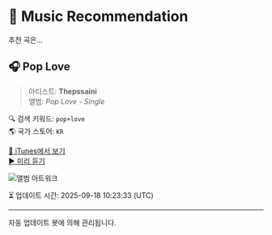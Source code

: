 
# 🎵 Music Recommendation

추천 곡은...

## 🎧 Pop Love  
> 아티스트: **Thepssaini**  
> 앨범: _Pop Love - Single_  

🔍 검색 키워드: `pop+love`  
🌎 국가 스토어: `KR`

[🔗 iTunes에서 보기](https://music.apple.com/kr/album/pop-love/1566190530?i=1566190531&uo=4)  
[▶️ 미리 듣기](https://audio-ssl.itunes.apple.com/itunes-assets/AudioPreview125/v4/65/60/7e/65607eb5-5573-6756-bfc8-dd37039a2405/mzaf_12915483487572387090.plus.aac.p.m4a)

![앨범 아트워크](https://is1-ssl.mzstatic.com/image/thumb/Music125/v4/1a/cf/27/1acf27d9-482e-efd2-f99d-e56f1af91afe/195398641154_cover.jpg/100x100bb.jpg)

⏳ 업데이트 시간: 2025-09-18 10:23:33 (UTC)

---
자동 업데이트 봇에 의해 관리됩니다.
